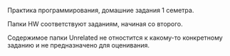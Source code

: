 Практика программирования, домашние задания 1 семетра.

Папки HW соответствуют заданиям, начиная со второго.

Содержимое папки Unrelated не отностится к какому-то конкретному заданию и не предназначено для оценивания.
